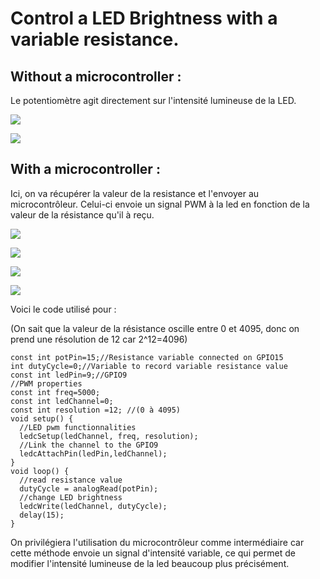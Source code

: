 # Control a LED Brightness with a variable resistance.

Without a microcontroller :
--------
Le potentiomètre agit directement sur l'intensité lumineuse de la LED.

![](image/image%20without/1.jpg)

![](image/image%20without/2.jpg)


With a microcontroller :
-------
Ici, on va récupérer la valeur de la resistance et l'envoyer au microcontrôleur. Celui-ci envoie un signal PWM à la led en fonction de la valeur de la résistance qu'il à reçu.

![](image/image%20with/1.jpg)

![](image/image%20with/2.jpg)

![](image/image%20with/3.jpg)

![](image/image%20with/4.jpg)

Voici le code utilisé pour : 

(On sait que la valeur de la résistance oscille entre 0 et 4095, donc on prend une résolution de 12 car 2^12=4096)

```arduino
const int potPin=15;//Resistance variable connected on GPIO15
int dutyCycle=0;//Variable to record variable resistance value
const int ledPin=9;//GPIO9
//PWM properties
const int freq=5000;
const int ledChannel=0;
const int resolution =12; //(0 à 4095)
void setup() { 
  //LED pwm functionnalities
  ledcSetup(ledChannel, freq, resolution);
  //Link the channel to the GPIO9 
  ledcAttachPin(ledPin,ledChannel);
}
void loop() {
  //read resistance value
  dutyCycle = analogRead(potPin);
  //change LED brightness 
  ledcWrite(ledChannel, dutyCycle);
  delay(15);
}
```
On privilégiera l'utilisation du microcontrôleur comme intermédiaire car cette méthode envoie un signal d'intensité variable, ce qui permet de modifier l'intensité lumineuse de la led beaucoup plus précisément.

